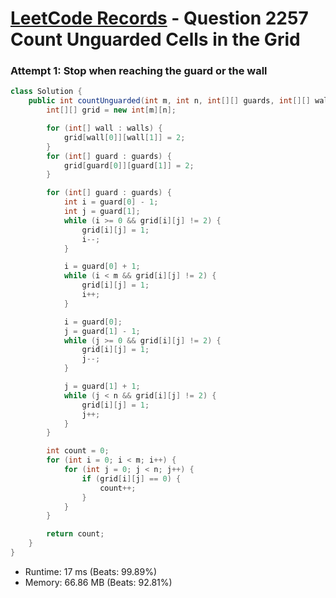 # [LeetCode Records](../../README.md) - Question 2257 Count Unguarded Cells in the Grid

### Attempt 1: Stop when reaching the guard or the wall
```java
class Solution {
    public int countUnguarded(int m, int n, int[][] guards, int[][] walls) {
        int[][] grid = new int[m][n];

        for (int[] wall : walls) {
            grid[wall[0]][wall[1]] = 2;
        }
        for (int[] guard : guards) {
            grid[guard[0]][guard[1]] = 2;
        }

        for (int[] guard : guards) {
            int i = guard[0] - 1;
            int j = guard[1];
            while (i >= 0 && grid[i][j] != 2) {
                grid[i][j] = 1;
                i--;
            }

            i = guard[0] + 1;
            while (i < m && grid[i][j] != 2) {
                grid[i][j] = 1;
                i++;
            }

            i = guard[0];
            j = guard[1] - 1;
            while (j >= 0 && grid[i][j] != 2) {
                grid[i][j] = 1;
                j--;
            }

            j = guard[1] + 1;
            while (j < n && grid[i][j] != 2) {
                grid[i][j] = 1;
                j++;
            }
        }

        int count = 0;
        for (int i = 0; i < m; i++) {
            for (int j = 0; j < n; j++) {
                if (grid[i][j] == 0) {
                    count++;
                }
            }
        }

        return count;
    }
}
```
- Runtime: 17 ms (Beats: 99.89%)
- Memory: 66.86 MB (Beats: 92.81%)

<br>
